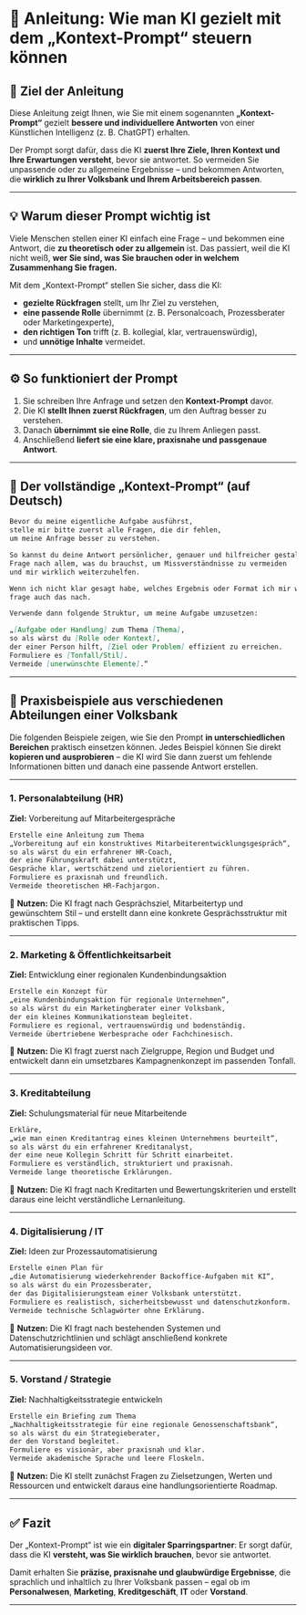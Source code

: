 
# 🏦 Anleitung: Wie man KI gezielt mit dem „Kontext-Prompt“ steuern können

## 📘 Ziel der Anleitung

Diese Anleitung zeigt Ihnen, wie Sie mit einem sogenannten **„Kontext-Prompt“** gezielt **bessere und individuellere Antworten** von einer Künstlichen Intelligenz (z. B. ChatGPT) erhalten.

Der Prompt sorgt dafür, dass die KI **zuerst Ihre Ziele, Ihren Kontext und Ihre Erwartungen versteht**, bevor sie antwortet.
So vermeiden Sie unpassende oder zu allgemeine Ergebnisse – und bekommen Antworten, die **wirklich zu Ihrer Volksbank und Ihrem Arbeitsbereich passen**.

---

## 💡 Warum dieser Prompt wichtig ist

Viele Menschen stellen einer KI einfach eine Frage – und bekommen eine Antwort, die **zu theoretisch oder zu allgemein** ist.
Das passiert, weil die KI nicht weiß, **wer Sie sind, was Sie brauchen oder in welchem Zusammenhang Sie fragen.**

Mit dem „Kontext-Prompt“ stellen Sie sicher, dass die KI:

* **gezielte Rückfragen** stellt, um Ihr Ziel zu verstehen,
* **eine passende Rolle** übernimmt (z. B. Personalcoach, Prozessberater oder Marketingexperte),
* **den richtigen Ton** trifft (z. B. kollegial, klar, vertrauenswürdig),
* und **unnötige Inhalte** vermeidet.

---

## ⚙️ So funktioniert der Prompt

1. Sie schreiben Ihre Anfrage und setzen den **Kontext-Prompt** davor.
2. Die KI **stellt Ihnen zuerst Rückfragen**, um den Auftrag besser zu verstehen.
3. Danach **übernimmt sie eine Rolle**, die zu Ihrem Anliegen passt.
4. Anschließend **liefert sie eine klare, praxisnahe und passgenaue Antwort**.

---

## 🧩 Der vollständige „Kontext-Prompt“ (auf Deutsch)

```markdown
Bevor du meine eigentliche Aufgabe ausführst, 
stelle mir bitte zuerst alle Fragen, die dir fehlen, 
um meine Anfrage besser zu verstehen. 

So kannst du deine Antwort persönlicher, genauer und hilfreicher gestalten. 
Frage nach allem, was du brauchst, um Missverständnisse zu vermeiden 
und mir wirklich weiterzuhelfen.  

Wenn ich nicht klar gesagt habe, welches Ergebnis oder Format ich mir wünsche, 
frage auch das nach.  

Verwende dann folgende Struktur, um meine Aufgabe umzusetzen:

„[Aufgabe oder Handlung] zum Thema [Thema], 
so als wärst du [Rolle oder Kontext], 
der einer Person hilft, [Ziel oder Problem] effizient zu erreichen. 
Formuliere es [Tonfall/Stil]. 
Vermeide [unerwünschte Elemente].“
```

---

## 🏦 Praxisbeispiele aus verschiedenen Abteilungen einer Volksbank

Die folgenden Beispiele zeigen, wie Sie den Prompt **in unterschiedlichen Bereichen** praktisch einsetzen können.
Jedes Beispiel können Sie direkt **kopieren und ausprobieren** – die KI wird Sie dann zuerst um fehlende Informationen bitten und danach eine passende Antwort erstellen.

---

### 1. **Personalabteilung (HR)**

**Ziel:** Vorbereitung auf Mitarbeitergespräche

```markdown
Erstelle eine Anleitung zum Thema 
„Vorbereitung auf ein konstruktives Mitarbeiterentwicklungsgespräch“, 
so als wärst du ein erfahrener HR-Coach, 
der eine Führungskraft dabei unterstützt, 
Gespräche klar, wertschätzend und zielorientiert zu führen.  
Formuliere es praxisnah und freundlich.  
Vermeide theoretischen HR-Fachjargon.
```

💬 **Nutzen:**
Die KI fragt nach Gesprächsziel, Mitarbeitertyp und gewünschtem Stil –
und erstellt dann eine konkrete Gesprächsstruktur mit praktischen Tipps.

---

### 2. **Marketing & Öffentlichkeitsarbeit**

**Ziel:** Entwicklung einer regionalen Kundenbindungsaktion

```markdown
Erstelle ein Konzept für 
„eine Kundenbindungsaktion für regionale Unternehmen“, 
so als wärst du ein Marketingberater einer Volksbank, 
der ein kleines Kommunikationsteam begleitet.  
Formuliere es regional, vertrauenswürdig und bodenständig.  
Vermeide übertriebene Werbesprache oder Fachchinesisch.
```

💬 **Nutzen:**
Die KI fragt zuerst nach Zielgruppe, Region und Budget
und entwickelt dann ein umsetzbares Kampagnenkonzept im passenden Tonfall.

---

### 3. **Kreditabteilung**

**Ziel:** Schulungsmaterial für neue Mitarbeitende

```markdown
Erkläre, 
„wie man einen Kreditantrag eines kleinen Unternehmens beurteilt“, 
so als wärst du ein erfahrener Kreditanalyst, 
der eine neue Kollegin Schritt für Schritt einarbeitet.  
Formuliere es verständlich, strukturiert und praxisnah.  
Vermeide lange theoretische Erklärungen.
```

💬 **Nutzen:**
Die KI fragt nach Kreditarten und Bewertungskriterien
und erstellt daraus eine leicht verständliche Lernanleitung.

---

### 4. **Digitalisierung / IT**

**Ziel:** Ideen zur Prozessautomatisierung

```markdown
Erstelle einen Plan für 
„die Automatisierung wiederkehrender Backoffice-Aufgaben mit KI“, 
so als wärst du ein Prozessberater, 
der das Digitalisierungsteam einer Volksbank unterstützt.  
Formuliere es realistisch, sicherheitsbewusst und datenschutzkonform.  
Vermeide technische Schlagwörter ohne Erklärung.
```

💬 **Nutzen:**
Die KI fragt nach bestehenden Systemen und Datenschutzrichtlinien
und schlägt anschließend konkrete Automatisierungsideen vor.

---

### 5. **Vorstand / Strategie**

**Ziel:** Nachhaltigkeitsstrategie entwickeln

```markdown
Erstelle ein Briefing zum Thema 
„Nachhaltigkeitsstrategie für eine regionale Genossenschaftsbank“, 
so als wärst du ein Strategieberater, 
der den Vorstand begleitet.  
Formuliere es visionär, aber praxisnah und klar.  
Vermeide akademische Sprache und leere Floskeln.
```

💬 **Nutzen:**
Die KI stellt zunächst Fragen zu Zielsetzungen, Werten und Ressourcen
und entwickelt daraus eine handlungsorientierte Roadmap.

---

## ✅ Fazit

Der „Kontext-Prompt“ ist wie ein **digitaler Sparringspartner**:
Er sorgt dafür, dass die KI **versteht, was Sie wirklich brauchen**, bevor sie antwortet.

Damit erhalten Sie **präzise, praxisnahe und glaubwürdige Ergebnisse**,
die sprachlich und inhaltlich zu Ihrer Volksbank passen –
egal ob im **Personalwesen**, **Marketing**, **Kreditgeschäft**, **IT** oder **Vorstand**.

---

